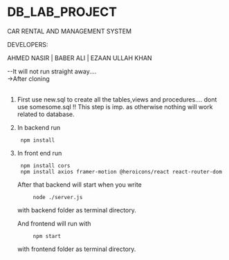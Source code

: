 # DB_LAB_PROJECT <br>

CAR RENTAL AND MANAGEMENT SYSTEM<br>

DEVELOPERS:<br>

AHMED NASIR | BABER ALI | EZAAN ULLAH KHAN<br>

--It will not run straight away.... <br>
->After cloning <br><br>
1. First use new.sql to create all the tables,views and procedures.... dont use somesome.sql !! This step is imp. as otherwise nothing will work related to database.<br>
2. In backend run 
    
        npm install
    
3. In front end run
    
        npm install cors
        npm install axios framer-motion @heroicons/react react-router-dom
    
    After that backend will start when you write 
    
            node ./server.js
            
    with backend folder as terminal directory.
      
    And frontend will run with 
    
            npm start 
    with frontend folder as terminal directory.

      
